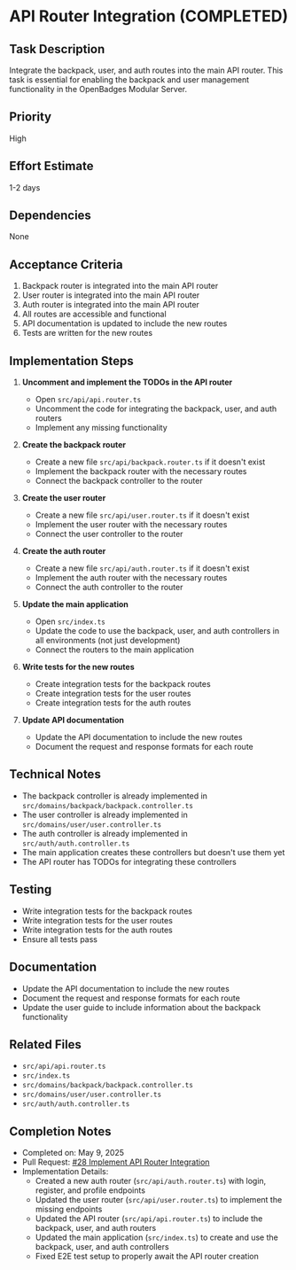# API Router Integration (COMPLETED)

## Task Description

Integrate the backpack, user, and auth routes into the main API router. This task is essential for enabling the backpack and user management functionality in the OpenBadges Modular Server.

## Priority

High

## Effort Estimate

1-2 days

## Dependencies

None

## Acceptance Criteria

1. Backpack router is integrated into the main API router
2. User router is integrated into the main API router
3. Auth router is integrated into the main API router
4. All routes are accessible and functional
5. API documentation is updated to include the new routes
6. Tests are written for the new routes

## Implementation Steps

1. **Uncomment and implement the TODOs in the API router**
   - Open `src/api/api.router.ts`
   - Uncomment the code for integrating the backpack, user, and auth routers
   - Implement any missing functionality

2. **Create the backpack router**
   - Create a new file `src/api/backpack.router.ts` if it doesn't exist
   - Implement the backpack router with the necessary routes
   - Connect the backpack controller to the router

3. **Create the user router**
   - Create a new file `src/api/user.router.ts` if it doesn't exist
   - Implement the user router with the necessary routes
   - Connect the user controller to the router

4. **Create the auth router**
   - Create a new file `src/api/auth.router.ts` if it doesn't exist
   - Implement the auth router with the necessary routes
   - Connect the auth controller to the router

5. **Update the main application**
   - Open `src/index.ts`
   - Update the code to use the backpack, user, and auth controllers in all environments (not just development)
   - Connect the routers to the main application

6. **Write tests for the new routes**
   - Create integration tests for the backpack routes
   - Create integration tests for the user routes
   - Create integration tests for the auth routes

7. **Update API documentation**
   - Update the API documentation to include the new routes
   - Document the request and response formats for each route

## Technical Notes

- The backpack controller is already implemented in `src/domains/backpack/backpack.controller.ts`
- The user controller is already implemented in `src/domains/user/user.controller.ts`
- The auth controller is already implemented in `src/auth/auth.controller.ts`
- The main application creates these controllers but doesn't use them yet
- The API router has TODOs for integrating these controllers

## Testing

- Write integration tests for the backpack routes
- Write integration tests for the user routes
- Write integration tests for the auth routes
- Ensure all tests pass

## Documentation

- Update the API documentation to include the new routes
- Document the request and response formats for each route
- Update the user guide to include information about the backpack functionality

## Related Files

- `src/api/api.router.ts`
- `src/index.ts`
- `src/domains/backpack/backpack.controller.ts`
- `src/domains/user/user.controller.ts`
- `src/auth/auth.controller.ts`

## Completion Notes

- Completed on: May 9, 2025
- Pull Request: [#28 Implement API Router Integration](https://github.com/rollercoaster-dev/openbadges-modular-server/pull/28)
- Implementation Details:
  - Created a new auth router (`src/api/auth.router.ts`) with login, register, and profile endpoints
  - Updated the user router (`src/api/user.router.ts`) to implement the missing endpoints
  - Updated the API router (`src/api/api.router.ts`) to include the backpack, user, and auth routers
  - Updated the main application (`src/index.ts`) to create and use the backpack, user, and auth controllers
  - Fixed E2E test setup to properly await the API router creation
